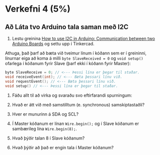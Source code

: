 # Verkefni 4 (5%)

## Að Láta tvo Arduino tala saman með I2C
 
1. Lestu greinina [How to use I2C in Arduino: Communication between two Arduino Boards](https://circuitdigest.com/microcontroller-projects/arduino-i2c-tutorial-communication-between-two-arduino) og settu upp í Tinkercad.

Athuga, það þarf að bæta við tveimur línum í kóðann sem er í greininni, línurnar eiga að koma á milli `byte SlaveReceived = 0` og `void setup()` ofarlega í kóðanum fyrir Slave (þarf ekki í kóðann fyrir Master):

  ```c
  byte SlaveReceive = 0; // <--- Þessi lína er þegar til staðar.
  void receiveEvent(int); // <--- Bæta þessari línu við.
  void requestEvent(); // <--- Bæta þessari línu við.
  void setup() // <--- Þessi lína er þegar til staðar.
  ```

1. Fáðu allt til að virka og svaraðu svo eftirfarandi spurningum:
 
 1. Hvað er átt við með samstilltum (e. synchronous) samskiptastaðli?
 2. Hver er munurinn á SDA og SCL?
 3. Í Master kóðanum er línan ```Wire.begin();``` og í Slave kóðanum er sambærileg lína ```Wire.begin(8);```.
 1. Hvað þýðir talan 8 í Slave kóðanum?
 2. Hvað þýðir að það er engin tala í Master kóðanum?
